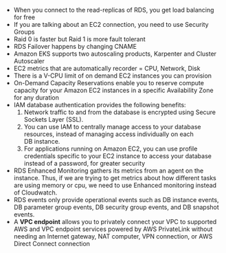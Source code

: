 * When you connect to the read-replicas of RDS, you get load balancing for free
* If you are talking about an EC2 connection, you need to use Security Groups
* Raid 0 is faster but Raid 1 is more fault tolerant
* RDS Failover happens by changing CNAME
* Amazon EKS supports two autoscaling products, Karpenter and Cluster Autoscaler
* EC2 metrics that are automatically recorder = CPU, Network, Disk
* There is a V-CPU limit of on demand EC2 instances you can provision
* On-Demand Capacity Reservations enable you to reserve compute capacity for your Amazon EC2 instances in a specific Availability Zone for any duration
* IAM database authentication provides the following benefits:
	1. Network traffic to and from the database is encrypted using Secure Sockets Layer (SSL).
	2. You can use IAM to centrally manage access to your database resources, instead of managing access individually on each DB instance.
	3. For applications running on Amazon EC2, you can use profile credentials specific to your EC2 instance to access your database instead of a password, for greater security
* RDS Enhanced Monitoring gathers its metrics from an agent on the instance. Thus, if we are trying to get metrics about how different tasks are using memory or cpu, we need to use Enhanced monitoring instead of Cloudwatch.
* RDS events only provide operational events such as DB instance events, DB parameter group events, DB security group events, and DB snapshot events.
* A **VPC endpoint** allows you to privately connect your VPC to supported AWS and VPC endpoint services powered by AWS PrivateLink without needing an Internet gateway, NAT computer, VPN connection, or AWS Direct Connect connection